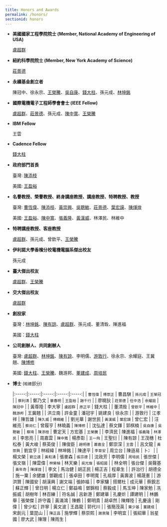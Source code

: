 ```yaml
---
title: Honors and Awards
permalink: /honors/
sectionid: honors
---
```

- **美國國家工程學院院士 (Member, National Academy of Engineering of USA)**

  [盧超群](/classmates/盧超群/)

- **紐約科學院院士 (Member, New York Academy of Science)**

  [莊景德](/classmates/莊景德/)

- **永續基金創立者**

  陳冠中、徐永宗、[王榮騰](/classmates/王榮騰/)、[吳自康](/classmates/吳自康/)、[錢大柱](/classmates/錢大柱)、孫元成、[林坤銘](/classmates/林坤銘/)

- **國際電機電子工程師學會會士 (IEEE Fellow)**

  [盧超群](/classmates/盧超群/)、[莊景德](/classmates/莊景德/)、孫元成、[陳中寬](/classmates/陳中寬/)、[王榮騰](/classmates/王榮騰/)

- **IBM Fellow**

  王雲

- **Cadence Fellow**

  [錢大柱](/classmates/錢大柱)

- **政府部門首長**

  臺灣: [陳添枝](/classmates/陳添枝/)

  美國: [王盈裕](/classmates/王盈裕/)

- **名譽教授、榮譽教授、終身講座教授、講座教授、特聘教授、教授**

  臺灣: [曹恆偉](/classmates/曹恆偉)、[陳添枝](/classmates/陳添枝/)、[黃崇興](/classmates/黃崇興)、[吳聰敏](/classmates/吳聰敏)、[莊景德](/classmates/莊景德/)、[葉宏謨](/classmates/葉宏謨)、[陳煇煌](/classmates/陳煇煌)

  美國: [王盈裕](/classmates/王盈裕/)、[陳中寬](/classmates/陳中寬/)、[張義隆](/classmates/張義隆/)、[黃漢威](/classmates/黃漢威)、林澤民、林維中

- **特聘講座教授、客座教授**

  [盧超群](/classmates/盧超群/)、孫元成、曾欽平、[王榮騰](/classmates/王榮騰/)

- **伊利諾大學香檳分校電機電腦系傑出校友**

  孫元成

- **臺大傑出校友**

  [盧超群](/classmates/盧超群/)、[王榮騰](/classmates/王榮騰/)

- **交大傑出校友**

  [盧超群](/classmates/盧超群/)

- **創投家**

  臺灣：[林坤銘](/classmates/林坤銘/)、[陳有諒](/classmates/陳有諒/)、[盧超群](/classmates/盧超群/)、孫元成、董清銓、陳進福

  美國：[錢大柱](/classmates/錢大柱)

- **公司創辦人、共同創辦人**

  臺灣: [盧超群](/classmates/盧超群/)、[林坤銘](/classmates/林坤銘/)、[陳有諒](/classmate/陳有諒/)、李明儒、[游敦行](/classmates/游敦行/)、徐永宗、余耀庭、王冀翹、[陳博修](/classmates/陳博修)

  美國: [錢大柱](/classmates/錢大柱)、[王榮騰](/classmates/王榮騰/)、魏游邦、[董建成](/classmates/董建成/)、[周培民](/classmates/周培民/)

- **博士** (`粗體`部分)

  |:-----:|:-----:|:-----:|:-----:|:-----:|
  | `曹恆偉`	| `傅崇正`	| 曹昌騏	| `孫元成`	| `王榮冠`	|
  | `蔡利清`	| 鄭乃文	| `華春明`	| `王盈裕`	| `謝千行`	|
  | 廖曉狄	| `莊景德`	| `任中浩`	| `余耀庭`	| `陳冠中`	|
  | 黃尊陸	| 李大寧	| `盧超群`	| `原正平`	| 錢大柱	|
  | 董清銓	| `曾欽平`	| `林維中`	| `魏游邦`	| 王冀翹	|
  | 洪立南	| 許金童	| 潘冠宇	| 姚建良	| 徐永宗	|
  | 游敦行	| 江孝祥	| 陳哲雄	| `陳久威`	| `傅曉維`	|
  | 劉光華	| 謝世民	| `黃漢威`	| `葉宏謨`	| 曾仁宏	|
  | 汪維亮	| `蔡尚仁`	| 曾履亨	| 林曉義	| `陳博修`	|
  | 沈弘達	| 蔡文鐸	| 郭棋楠	| `吳自康`	| `吳聰敏`	|
  | `蔡琦`	| `陳添枝`	| 曹定天	| 方宏基	| `王榮騰`	|
  | 李濟民	| 陳進福	| `張義隆`	| `林澤民`	| 李思亮	|
  | 周嘉雲	| `陳中寬`	| 楊彥彰	| `王一飛`	| 王聖衍	|
  | 陳有諒	| 王茂穗	| 杜松泰	| 黃大峻	| 蔡英俊	|
  | 陳俊臣	| `趙明德`	| `蕭嘉全`	| 鄭崇深	| `王雲`	|
  | 呂文龍	| `黃崇興`	| 劉宜亨	| 林經緯	| 林坤銘	|
  | 陳達平	| `李育安`	| 周立台	| 陳遜易	| 卜冫		|
  | 楊文榮	| `劉立達`	| `黃和湧`	| 張麥森	| `張宗德`	|
  | 沈政芳	| 李明儒	| `周培民`	| 張世傑	| 張文嶺	|
  | 陳雲偉	| `林榮楨`	| 林天樂	| `吳光燦`	| `張昭國`	|
  | 林全明	| 張台傑	| 吳聲基	| `黃年奇`	| `陳煇煌`	|
  | 李文	| 馬治健	| 胡正民	| 楊正吉	| 程章生	|
  | 許治行	| 胡德全	| 施一粟	| 余健雄	| 鄧觀成	|
  | 張卓田	| 李明寬	| 孔祖厚	| 黃壽波	| 楊晟憲	|
  | 游洪贊	| 陳國安	| 胡漢興	| 謝文端	| 張帥福	|
  | 李家驤	| 搭爾杜	| 成元華	| 蔡銳志	| 蘇正輝	|
  | 曾日明	| 楊立仁	| 鄭益鳴	| 鄧錦相	| 蔡毅成	|
  | 馬玉坤	| 陳家勉	| 冼振威	| 胡樹年	| 林百練	|
  | 符名誠	| 呂新港	| 鄭建華	| 孔慶炘	| 譚建明	|
  | 林鵬舉	| 張榮傑	| 許守義	| 黃滿鴻	| 陳鶴		|
  | 鄭明貴	| 胡卓然	| 陳輝陸	| 孔慶遠	| 剛偉		|
  | 曾少松	| 許寧		| 黃文波	| 王昌龍	| 郭代川	|
  | 張簡茂英	| `葉少基`	| `董建成`	| 宋創元	| 葉昆山	|
  | `陳正昌`	| 施學輝	| 蔡崇熙	| `謝泉隆`	| 李明宜	|
  | 張紹華 | 翁星國 | 廖大武 | 陳理 | 陳雨生 |
